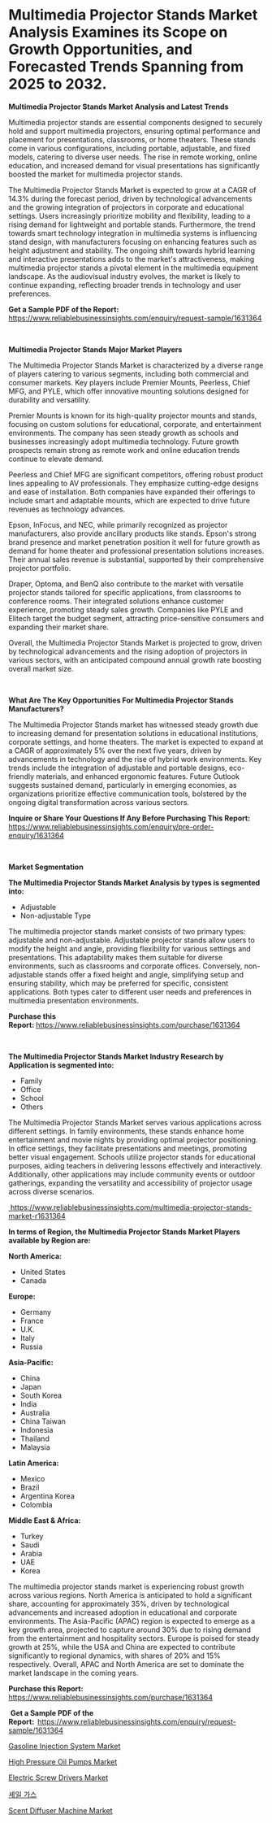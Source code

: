 <p><h1>Multimedia Projector Stands Market Analysis Examines its Scope on Growth Opportunities, and Forecasted Trends Spanning from 2025 to 2032.</h1></p><p><strong>Multimedia Projector Stands Market Analysis and Latest Trends</strong></p>
<p><p>Multimedia projector stands are essential components designed to securely hold and support multimedia projectors, ensuring optimal performance and placement for presentations, classrooms, or home theaters. These stands come in various configurations, including portable, adjustable, and fixed models, catering to diverse user needs. The rise in remote working, online education, and increased demand for visual presentations has significantly boosted the market for multimedia projector stands.</p><p>The Multimedia Projector Stands Market is expected to grow at a CAGR of 14.3% during the forecast period, driven by technological advancements and the growing integration of projectors in corporate and educational settings. Users increasingly prioritize mobility and flexibility, leading to a rising demand for lightweight and portable stands. Furthermore, the trend towards smart technology integration in multimedia systems is influencing stand design, with manufacturers focusing on enhancing features such as height adjustment and stability. The ongoing shift towards hybrid learning and interactive presentations adds to the market's attractiveness, making multimedia projector stands a pivotal element in the multimedia equipment landscape. As the audiovisual industry evolves, the market is likely to continue expanding, reflecting broader trends in technology and user preferences.</p></p>
<p><strong>Get a Sample PDF of the Report:&nbsp;</strong> <a href="https://www.reliablebusinessinsights.com/enquiry/request-sample/1631364?utm_campaign=97&utm_medium=2&utm_source=Github&utm_content=ia&utm_term=21022025&utm_id=multimedia-projector-stands">https://www.reliablebusinessinsights.com/enquiry/request-sample/1631364</a></p>
<p>&nbsp;</p>
<p><strong>Multimedia Projector Stands Major Market Players</strong></p>
<p><p>The Multimedia Projector Stands Market is characterized by a diverse range of players catering to various segments, including both commercial and consumer markets. Key players include Premier Mounts, Peerless, Chief MFG, and PYLE, which offer innovative mounting solutions designed for durability and versatility.</p><p>Premier Mounts is known for its high-quality projector mounts and stands, focusing on custom solutions for educational, corporate, and entertainment environments. The company has seen steady growth as schools and businesses increasingly adopt multimedia technology. Future growth prospects remain strong as remote work and online education trends continue to elevate demand.</p><p>Peerless and Chief MFG are significant competitors, offering robust product lines appealing to AV professionals. They emphasize cutting-edge designs and ease of installation. Both companies have expanded their offerings to include smart and adaptable mounts, which are expected to drive future revenues as technology advances.</p><p>Epson, InFocus, and NEC, while primarily recognized as projector manufacturers, also provide ancillary products like stands. Epson's strong brand presence and market penetration position it well for future growth as demand for home theater and professional presentation solutions increases. Their annual sales revenue is substantial, supported by their comprehensive projector portfolio.</p><p>Draper, Optoma, and BenQ also contribute to the market with versatile projector stands tailored for specific applications, from classrooms to conference rooms. Their integrated solutions enhance customer experience, promoting steady sales growth. Companies like PYLE and Elitech target the budget segment, attracting price-sensitive consumers and expanding their market share.</p><p>Overall, the Multimedia Projector Stands Market is projected to grow, driven by technological advancements and the rising adoption of projectors in various sectors, with an anticipated compound annual growth rate boosting overall market size.</p></p>
<p>&nbsp;</p>
<p><strong>What Are The Key Opportunities For Multimedia Projector Stands Manufacturers?</strong></p>
<p><p>The Multimedia Projector Stands market has witnessed steady growth due to increasing demand for presentation solutions in educational institutions, corporate settings, and home theaters. The market is expected to expand at a CAGR of approximately 5% over the next five years, driven by advancements in technology and the rise of hybrid work environments. Key trends include the integration of adjustable and portable designs, eco-friendly materials, and enhanced ergonomic features. Future Outlook suggests sustained demand, particularly in emerging economies, as organizations prioritize effective communication tools, bolstered by the ongoing digital transformation across various sectors.</p></p>
<p><strong>Inquire or Share Your Questions If Any Before Purchasing This Report:</strong> <a href="https://www.reliablebusinessinsights.com/enquiry/pre-order-enquiry/1631364?utm_campaign=97&utm_medium=2&utm_source=Github&utm_content=ia&utm_term=21022025&utm_id=multimedia-projector-stands">https://www.reliablebusinessinsights.com/enquiry/pre-order-enquiry/1631364</a></p>
<p>&nbsp;</p>
<p><strong>Market Segmentation</strong></p>
<p><strong>The Multimedia Projector Stands Market Analysis by types is segmented into:</strong></p>
<p><ul><li>Adjustable</li><li>Non-adjustable Type</li></ul></p>
<p><p>The multimedia projector stands market consists of two primary types: adjustable and non-adjustable. Adjustable projector stands allow users to modify the height and angle, providing flexibility for various settings and presentations. This adaptability makes them suitable for diverse environments, such as classrooms and corporate offices. Conversely, non-adjustable stands offer a fixed height and angle, simplifying setup and ensuring stability, which may be preferred for specific, consistent applications. Both types cater to different user needs and preferences in multimedia presentation environments.</p></p>
<p><strong>Purchase this Report:&nbsp;</strong><a href="https://www.reliablebusinessinsights.com/purchase/1631364?utm_campaign=97&utm_medium=2&utm_source=Github&utm_content=ia&utm_term=21022025&utm_id=multimedia-projector-stands">https://www.reliablebusinessinsights.com/purchase/1631364</a></p>
<p>&nbsp;</p>
<p><strong>The Multimedia Projector Stands Market Industry Research by Application is segmented into:</strong></p>
<p><ul><li>Family</li><li>Office</li><li>School</li><li>Others</li></ul></p>
<p><p>The Multimedia Projector Stands Market serves various applications across different settings. In family environments, these stands enhance home entertainment and movie nights by providing optimal projector positioning. In office settings, they facilitate presentations and meetings, promoting better visual engagement. Schools utilize projector stands for educational purposes, aiding teachers in delivering lessons effectively and interactively. Additionally, other applications may include community events or outdoor gatherings, expanding the versatility and accessibility of projector usage across diverse scenarios.</p></p>
<p><a href="https://www.reliablebusinessinsights.com/multimedia-projector-stands-market-r1631364?utm_campaign=97&utm_medium=2&utm_source=Github&utm_content=ia&utm_term=21022025&utm_id=multimedia-projector-stands">&nbsp;https://www.reliablebusinessinsights.com/multimedia-projector-stands-market-r1631364</a></p>
<p><strong>In terms of Region, the Multimedia Projector Stands Market Players available by Region are:</strong></p>
<p>
    <p> <strong> North America: </strong>
        <ul>
            <li>United States</li>
            <li>Canada</li>
        </ul>
        </p> 
    <p> <strong> Europe: </strong>
        <ul>
            <li>Germany</li>
            <li>France</li>
            <li>U.K.</li>
            <li>Italy</li>
            <li>Russia</li>
        </ul>
        </p> 
    <p> <strong> Asia-Pacific: </strong>
        <ul>
            <li>China</li>
            <li>Japan</li>
            <li>South Korea</li>
            <li>India</li>
            <li>Australia</li>
            <li>China Taiwan</li>
            <li>Indonesia</li>
            <li>Thailand</li>
            <li>Malaysia</li>
        </ul>
        </p> 
    <p> <strong> Latin America: </strong>
        <ul>
            <li>Mexico</li>
            <li>Brazil</li>
            <li>Argentina Korea</li>
            <li>Colombia</li>
        </ul>
        </p> 
    <p> <strong> Middle East & Africa: </strong>
        <ul>
            <li>Turkey</li>
            <li>Saudi</li>
            <li>Arabia</li>
            <li>UAE</li>
            <li>Korea</li>
        </ul>
    </p>
    </p>
<p><p>The multimedia projector stands market is experiencing robust growth across various regions. North America is anticipated to hold a significant share, accounting for approximately 35%, driven by technological advancements and increased adoption in educational and corporate environments. The Asia-Pacific (APAC) region is expected to emerge as a key growth area, projected to capture around 30% due to rising demand from the entertainment and hospitality sectors. Europe is poised for steady growth at 25%, while the USA and China are expected to contribute significantly to regional dynamics, with shares of 20% and 15% respectively. Overall, APAC and North America are set to dominate the market landscape in the coming years.</p></p>
<p><strong>Purchase this Report: </strong><a href="https://www.reliablebusinessinsights.com/purchase/1631364?utm_campaign=97&utm_medium=2&utm_source=Github&utm_content=ia&utm_term=21022025&utm_id=multimedia-projector-stands">https://www.reliablebusinessinsights.com/purchase/1631364</a></p>
<p>&nbsp;<strong>Get a Sample PDF of the Report:&nbsp;&nbsp;</strong><a href="https://www.reliablebusinessinsights.com/enquiry/request-sample/1631364?utm_campaign=97&utm_medium=2&utm_source=Github&utm_content=ia&utm_term=21022025&utm_id=multimedia-projector-stands">https://www.reliablebusinessinsights.com/enquiry/request-sample/1631364</a></p>
<p><strong></strong></p>
<p><p><a href="https://github.com/amalynewye/Market-Research-Report-List-1/blob/main/gasoline-injection-system-market.md?utm_campaign=97&utm_medium=2&utm_source=Github&utm_content=ia&utm_term=21022025&utm_id=multimedia-projector-stands">Gasoline Injection System Market</a></p><p><a href="https://github.com/gdfhhhj/Market-Research-Report-List-7/blob/main/high-pressure-oil-pumps-market.md?utm_campaign=97&utm_medium=2&utm_source=Github&utm_content=ia&utm_term=21022025&utm_id=multimedia-projector-stands">High Pressure Oil Pumps Market</a></p><p><a href="https://github.com/kobisstasope/Market-Research-Report-List-1/blob/main/electric-screw-drivers-market.md?utm_campaign=97&utm_medium=2&utm_source=Github&utm_content=ia&utm_term=21022025&utm_id=multimedia-projector-stands">Electric Screw Drivers Market</a></p><p><a href="https://github.com/sougarounis/Market-Research-Report-List-7/blob/main/771123239343.md?utm_campaign=97&utm_medium=2&utm_source=Github&utm_content=ia&utm_term=21022025&utm_id=multimedia-projector-stands">셰일 가스</a></p><p><a href="https://github.com/bolbaeylon/Market-Research-Report-List-1/blob/main/scent-diffuser-machine-market.md?utm_campaign=97&utm_medium=2&utm_source=Github&utm_content=ia&utm_term=21022025&utm_id=multimedia-projector-stands">Scent Diffuser Machine Market</a></p></p>